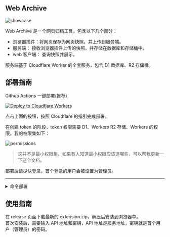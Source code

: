 ## Web Archive

![showcase](https://raw.githubusercontent.com/ray-d-song/web-archive/main/docs/imgs/showcase.gif)

Web Archive 是一个网页归档工具，包含以下几个部分：

- 浏览器插件：将网页保存为网页快照，并上传到服务端。
- 服务端：   接收浏览器插件上传的快照，并存储在数据库和存储桶中。
- web 客户端： 查询快照并展示。

服务端基于 Cloudflare Worker 的全套服务，包含 D1 数据库、R2 存储桶。

## 部署指南
Github Actions 一键部署(推荐)  

[![Deploy to Cloudflare Workers](https://deploy.workers.cloudflare.com/button)](https://deploy.workers.cloudflare.com/?url=https://github.com/ray-d-song/web-archive)  

点击上面的按钮，按照 Cloudflare 的指引完成部署。  

在创建 token 的阶段，token 权限需要 D1、Workers R2 存储、Workers 的权限。我的权限集如下：  

![permissions](https://raw.githubusercontent.com/ray-d-song/web-archive/main/docs/imgs/perm_zh.png)

> 这并不是最小权限集，如果有人知道最小权限应该选哪些，可以帮我更新一下这个文档。

部署后请尽快登录，首个登录的用户会被设置为管理员。

---

<details>
<summary>命令部署</summary>

要求本地安装了 node 环境。  
命令部署时更新比较麻烦, 推荐实用 Github actions 部署。  
### 0. 下载代码
在 release 页面下载最新的 service.zip，解压后在根目录执行后续操作。

### 1. 登录
```bash
npx wrangler login
```

### 2. 创建 r2 存储桶
```bash
npx wrangler r2 bucket create web-archive
```
成功输出：
```bash
 ⛅️ wrangler 3.78.10 (update available 3.80.4)
--------------------------------------------------------

Creating bucket web-archive with default storage class set to Standard.
Created bucket web-archive with default storage class set to Standard.
```

### 3. 创建 d1 数据库
```bash
# 创建数据库
npx wrangler d1 create web-archive
```

执行输出：

```bash
 ⛅️ wrangler 3.78.10 (update available 3.80.4)
--------------------------------------------------------

✅ Successfully created DB 'web-archive' in region UNKNOWN
Created your new D1 database.

[[d1_databases]]
binding = "DB" # i.e. available in your Worker on env.DB
database_name = "web-archive"
database_id = "xxxx-xxxx-xxxx-xxxx-xxxx"
```
拷贝最后一行，替换 `wrangler.toml` 文件中 `database_id` 的值。  

然后执行初始化 sql:
```bash
npx wrangler d1 execute web-archive --remote --file=./init.sql
```

成功输出：
```bash
🌀 Executing on remote database web-archive (7fd5a5ce-79e7-4519-a5fb-2f9a3af71064):
🌀 To execute on your local development database, remove the --remote flag from your wrangler command.
Note: if the execution fails to complete, your DB will return to its original state and you can safely retry.
├ 🌀 Uploading 7fd5a5ce-79e7-4519-a5fb-2f9a3af71064.0a40ff4fc67b5bdf.sql
│ 🌀 Uploading complete.
│
🌀 Starting import...
🌀 Processed 9 queries.
🚣 Executed 9 queries in 0.00 seconds (13 rows read, 13 rows written)
   Database is currently at bookmark 00000001-00000005-00004e2b-c977a6f2726e175274a1c75055c23607.
┌────────────────────────┬───────────┬──────────────┬────────────────────┐
│ Total queries executed │ Rows read │ Rows written │ Database size (MB) │
├────────────────────────┼───────────┼──────────────┼────────────────────┤
│ 9                      │ 13        │ 13           │ 0.04               │
└────────────────────────┴───────────┴──────────────┴────────────────────┘
```
### 4. 修改 BEARER_TOKEN
BEARER_TOKEN 是访问 web-archive 的凭证，相当于密码，修改 `wrangler.toml` 文件中 `BEARER_TOKEN` 的值。

### 5. 部署服务
```bash
# 部署服务
npx wrangler pages deploy
```

成功输出：
```bash
The project you specified does not exist: "web-archive". Would you like to create it?
❯ Create a new project
✔ Enter the production branch name: … dev
✨ Successfully created the 'web-archive' project.
▲ [WARNING] Warning: Your working directory is a git repo and has uncommitted changes

  To silence this warning, pass in --commit-dirty=true

🌎  Uploading... (3/3)

✨ Success! Uploaded 3 files (3.29 sec)

✨ Compiled Worker successfully
✨ Uploading Worker bundle
✨ Uploading _routes.json
🌎 Deploying...
✨ Deployment complete! Take a peek over at https://web-archive-xxxx.pages.dev
```
</details>

## 使用指南

在 release 页面下载最新的 extension.zip，解压后安装到浏览器中。  
首次安装后，需要输入 API 地址和密钥，API 地址是服务地址，密钥就是首个用户（管理员）的密码。  
